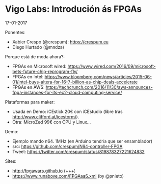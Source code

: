 Vigo Labs: Introdución ás FPGAs
======

17-01-2017

Ponentes:

* Xabier Crespo (@crespum): https://crespum.eu
* Diego Hurtado (@mndza)

Porque está de moda ahora?:

* FPGAs en Microsoft wired: https://www.wired.com/2016/09/microsoft-bets-future-chip-reprogram-fly/
* FPGAs en Intel: https://www.bloomberg.com/news/articles/2015-06-01/intel-buys-altera-for-16-7-billion-as-chip-deals-accelerate
* FPGAs en AWS: https://techcrunch.com/2016/11/30/aws-announces-fpga-instances-for-its-ec2-cloud-computing-service/


Plataformas para maker:

* Usada en Demo: iCEstick 20€ con iCEstudio (libre tras http://www.clifford.at/icestorm/).
* Otra: MicroZed 99€ con CPU y Linux...

Demo:

* Ejemplo mando n64. 1MHz (en Arduino tendría que ser ensamblador)
* src: https://github.com/crespum/N64-controller-FPGA
* Tweet: https://twitter.com/crespum/status/819878327221624832

Sites:

* http://fpgawars.github.io (+++)
* https://www.runabove.com/FPGAaaS.xml (by @pnieto)
